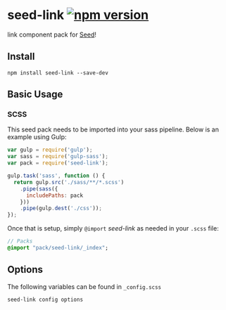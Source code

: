 # seed-link [![npm version](https://badge.fury.io/js/seed-color-scheme.svg)](https://badge.fury.io/js/seed-color-scheme)

link component pack for [Seed](https://github.com/helpscout/seed)!

## Install
```
npm install seed-link --save-dev
```


## Basic Usage

### SCSS
This seed pack needs to be imported into your sass pipeline. Below is an example using Gulp:


```javascript
var gulp = require('gulp');
var sass = require('gulp-sass');
var pack = require('seed-link');

gulp.task('sass', function () {
  return gulp.src('./sass/**/*.scss')
    .pipe(sass({
      includePaths: pack
    }))
    .pipe(gulp.dest('./css'));
});
```

Once that is setup, simply `@import` *seed-link* as needed in your `.scss` file:

```sass
// Packs
@import "pack/seed-link/_index";
```

## Options

The following variables can be found in `_config.scss`

```sass
seed-link config options
```
